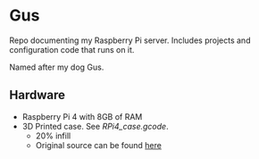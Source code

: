 # Gus

Repo documenting my Raspberry Pi server. Includes projects and configuration code that runs on it. 

Named after my dog Gus.

## Hardware

- Raspberry Pi 4 with 8GB of RAM
- 3D Printed case. See _RPi4_case.gcode_.
    - 20% infill
    - Original source can be found [here](https://www.thingiverse.com/thing:3723561)
